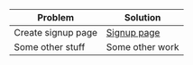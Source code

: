 | Problem  | Solution |
| ------------- | ------------- |
| Create signup page  | [Signup page](https://github.com/zuri-training/auth-wiki-team7/tree/main/frontend/signup) |
| Some other stuff  | Some other work  |

